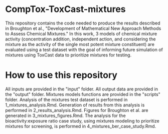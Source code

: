 # CompTox-ToxCast-mixtures
This repository contains the code needed to produce the results described in Broughton et al., "Development of Mathematical New Approach Methods to Assess Chemical Mixtures." In this work, 3 models of chemical mixture activity (concentration addition, independent action, and considering the mixture as the activity of the single most potent mixture constituent) are evaluated using a test dataset with the goal of informing future simulation of mixtures using ToxCast data to prioritize mixtures for testing.
# How to use this repository
All inputs are provided in the "input" folder.
All output data are provided in the "output" folder.
Mixtures models functions are provided in the "scripts" folder.
Analysis of the mixtures test dataset is performed in 1_mixtures_analysis.Rmd.
Generation of results from this analysis is performed in 2_results_analysis.Rmd.
Figures for Broughton et al. are generated in 3_mixtures_figures.Rmd.
The analysis for the bioactivity:exposure ratio case study, using mixtures modeling to prioritize mixtures for screening, is performed in 4_mixtures_ber_case_study.Rmd.

